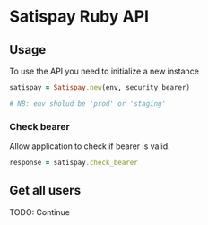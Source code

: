 # Satispay Ruby API

## Usage

To use the API you need to initialize a new instance

```ruby
satispay = Satispay.new(env, security_bearer)

# NB: env sholud be 'prod' or 'staging'
```

### Check bearer

Allow application to check if bearer is valid.

```ruby
response = satispay.check_bearer
```

## Get all users

TODO: Continue

